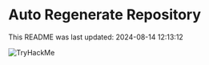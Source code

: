 # Auto Regenerate Repository

This README was last updated: 2024-08-14 12:13:12

 ![TryHackMe](https://tryhackme.com/badge/533634)
